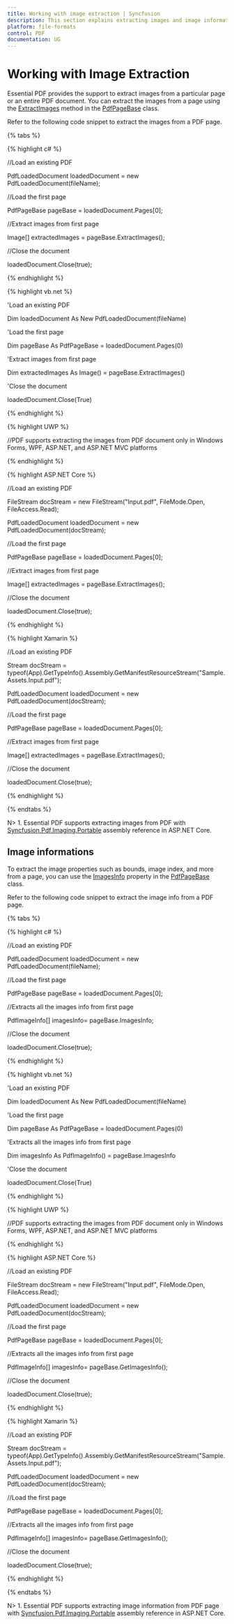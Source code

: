 ```yaml
---
title: Working with image extraction | Syncfusion
description: This section explains extracting images and image information from PDF document using Essential PDF
platform: file-formats
control: PDF
documentation: UG
---
```

# Working with Image Extraction

Essential PDF provides the support to extract images from a particular page or an entire PDF document. You can extract the images from a page using the [ExtractImages](https://help.syncfusion.com/cr/file-formats/Syncfusion.Pdf.Base~Syncfusion.Pdf.PdfPageBase~ExtractImages().html) method in the [PdfPageBase](https://help.syncfusion.com/cr/file-formats/Syncfusion.Pdf.Base~Syncfusion.Pdf.PdfPageBase.html) class.

Refer to the following code snippet to extract the images from a PDF page.

{% tabs %}  

{% highlight c# %}


//Load an existing PDF

PdfLoadedDocument loadedDocument = new PdfLoadedDocument(fileName);

//Load the first page

PdfPageBase pageBase = loadedDocument.Pages[0];

//Extract images from first page

Image[] extractedImages = pageBase.ExtractImages();

//Close the document

loadedDocument.Close(true);





{% endhighlight %}

{% highlight vb.net %}


'Load an existing PDF

Dim loadedDocument As New PdfLoadedDocument(fileName)

'Load the first page

Dim pageBase As PdfPageBase = loadedDocument.Pages(0)

'Extract images from first page

Dim extractedImages As Image() = pageBase.ExtractImages()

'Close the document

loadedDocument.Close(True)





{% endhighlight %}

{% highlight UWP %}

//PDF supports extracting the images from PDF document only in Windows Forms, WPF, ASP.NET, and ASP.NET MVC platforms

{% endhighlight %}

{% highlight ASP.NET Core %}


//Load an existing PDF

FileStream docStream = new FileStream("Input.pdf", FileMode.Open, FileAccess.Read);

PdfLoadedDocument loadedDocument = new PdfLoadedDocument(docStream);

//Load the first page

PdfPageBase pageBase = loadedDocument.Pages[0];

//Extract images from first page

Image[] extractedImages = pageBase.ExtractImages();

//Close the document

loadedDocument.Close(true);





{% endhighlight %}

{% highlight Xamarin %}


//Load an existing PDF

Stream docStream = typeof(App).GetTypeInfo().Assembly.GetManifestResourceStream("Sample.Assets.Input.pdf");

PdfLoadedDocument loadedDocument = new PdfLoadedDocument(docStream);

//Load the first page

PdfPageBase pageBase = loadedDocument.Pages[0];

//Extract images from first page

Image[] extractedImages = pageBase.ExtractImages();

//Close the document

loadedDocument.Close(true);





{% endhighlight %}

{% endtabs %}  

N> 1. Essential PDF supports extracting images from PDF with [Syncfusion.Pdf.Imaging.Portable](https://www.nuget.org/packages/Syncfusion.Pdf.Imaging.Net.Core) assembly reference in ASP.NET Core.


## Image informations

To extract the image properties such as bounds, image index, and more from a page, you can use the [ImagesInfo](https://help.syncfusion.com/cr/file-formats/Syncfusion.Pdf.Base~Syncfusion.Pdf.PdfPageBase~ImagesInfo.html) property in the [PdfPageBase](https://help.syncfusion.com/cr/file-formats/Syncfusion.Pdf.Base~Syncfusion.Pdf.PdfPageBase.html) class.

Refer to the following code snippet to extract the image info from a PDF page.

{% tabs %}  

{% highlight c# %}


//Load an existing PDF

PdfLoadedDocument loadedDocument = new PdfLoadedDocument(fileName);

//Load the first page

PdfPageBase pageBase = loadedDocument.Pages[0];

//Extracts all the images info from first page

PdfImageInfo[] imagesInfo= pageBase.ImagesInfo;

//Close the document

loadedDocument.Close(true);



{% endhighlight %}

{% highlight vb.net %}


'Load an existing PDF

Dim loadedDocument As New PdfLoadedDocument(fileName)

'Load the first page

Dim pageBase As PdfPageBase = loadedDocument.Pages(0)

'Extracts all the images info from first page

Dim imagesInfo As PdfImageInfo() = pageBase.ImagesInfo

'Close the document

loadedDocument.Close(True)



{% endhighlight %}

{% highlight UWP %}

//PDF supports extracting the images from PDF document only in Windows Forms, WPF, ASP.NET, and ASP.NET MVC platforms

{% endhighlight %}

{% highlight ASP.NET Core %}


//Load an existing PDF

FileStream docStream = new FileStream("Input.pdf", FileMode.Open, FileAccess.Read);

PdfLoadedDocument loadedDocument = new PdfLoadedDocument(docStream);

//Load the first page

PdfPageBase pageBase = loadedDocument.Pages[0];

//Extracts all the images info from first page

PdfImageInfo[] imagesInfo= pageBase.GetImagesInfo();

//Close the document

loadedDocument.Close(true);



{% endhighlight %}

{% highlight Xamarin %}


//Load an existing PDF

Stream docStream = typeof(App).GetTypeInfo().Assembly.GetManifestResourceStream("Sample.Assets.Input.pdf");

PdfLoadedDocument loadedDocument = new PdfLoadedDocument(docStream);

//Load the first page

PdfPageBase pageBase = loadedDocument.Pages[0];

//Extracts all the images info from first page

PdfImageInfo[] imagesInfo= pageBase.GetImagesInfo();

//Close the document

loadedDocument.Close(true);



{% endhighlight %}

{% endtabs %}

N> 1. Essential PDF supports extracting image information from PDF page with [Syncfusion.Pdf.Imaging.Portable](https://www.nuget.org/packages/Syncfusion.Pdf.Imaging.Net.Core) assembly reference in ASP.NET Core.